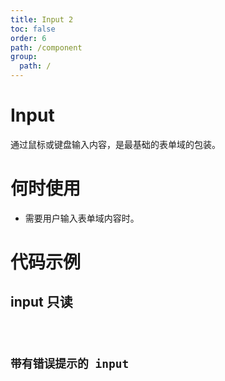 ```yaml
---
title: Input 2
toc: false
order: 6
path: /component
group: 
  path: /
---
```


# Input

通过鼠标或键盘输入内容，是最基础的表单域的包装。

# 何时使用

- 需要用户输入表单域内容时。

# 代码示例

## input 只读
<code src='../../src/Input/demos/readonly.tsx'/>

## 带有错误提示的 input
<code src='../../src/Input/demos/error.tsx'/>
